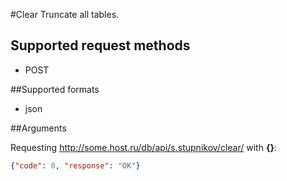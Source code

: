 #Clear
Truncate all tables.

## Supported request methods 
* POST

##Supported formats
* json

##Arguments

Requesting http://some.host.ru/db/api/s.stupnikov/clear/ with **{}**:
```json
{"code": 0, "response": "OK"}
```